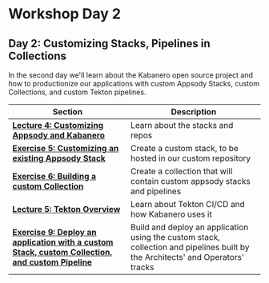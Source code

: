 # Workshop Day 2

## Day 2: Customizing Stacks, Pipelines in Collections

In the second day we'll learn about the Kabanero open source project and how to productionize our applications with custom Appsody Stacks, custom Collections, and custom Tekton pipelines.

| Section | Description |
| - | - |
| **[Lecture 4: Customizing Appsody and Kabanero](https://ibm.box.com/s/kbuympaqftxswyi1aoswdlqussmqf1ba)** | Learn about the stacks and repos |
| **[Exercise 5: Customizing an existing Appsody Stack](../exercise-5/README.md)** | Create a custom stack, to be hosted in our custom repository |
| **[Exercise 6: Building a custom Collection](../exercise-6/README.md)** | Create a collection that will contain custom appsody stacks and pipelines |
| **[Lecture 5: Tekton Overview](https://ibm.box.com/s/tg0f6nhs91trlzkb5pfnh5e1rdzg4wm6)** | Learn about Tekton CI/CD and how Kabanero uses it |
| **[Exercise 9: Deploy an application with a custom Stack, custom Collection, and custom Pipeline](../exercise-9/README.md)** | Build and deploy an application using the custom stack, collection and pipelines built by the Architects' and Operators' tracks |
